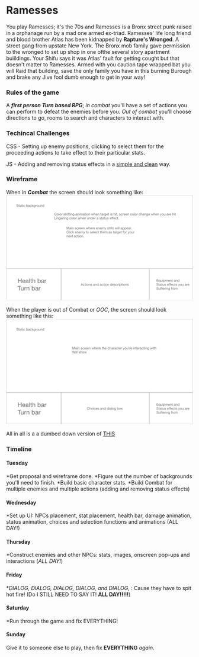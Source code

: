 # Ramesses 
You play Ramesses; it's the 70s  and Ramesses is a Bronx street punk raised in a orphanage run by a mad one armed ex-triad. Ramesses' life long friend and blood brother Atlas has been kidnapped by **Rapture's Wronged**. A street gang from upstate New York. The Bronx mob family gave permission to the wronged to set up shop in one ofthe several story apartment buiildings. Your Shifu says it was Atlas' fault for getting cought but that doesn't matter to Ramesses. Armed with you caution tape wrapped bat you will Raid that building, save the only family you have in this burning Burough and brake any Jive fool dumb enough to get in your way! 

### Rules of the game 
A **_first person Turn based RPG_**; _in combat_ you'll have a set of actions you can perform to defeat the enemies before you. _Out of combat_ you'll choose directions to go, rooms to search and characters to interact with.

### Techincal Challenges
CSS - Setting up enemy positions, clicking to select them for the proceeding actions to take effect to their particular stats.

JS - Adding and removing status effects in a [simple and clean](https://www.youtube.com/watch?v=UigzN-4JR14) way.

### Wireframe
When in **_Combat_** the screen should look something like: 
![Combat](wireframe/C.png) 

When the player is out of  Combat or _OOC_, the screen should look something like this: 
![OOC](wireframe/OOC.png)

All in all is a a dumbed down version of [THIS](https://www.pocketgamer.com/articles/057732/demon-gaze-is-ready-to-bring-first-person-dungeon-crawling-to-the-vita/)

### Timeline

#### Tuesday 
*Get proposal and wireframe done.
*Figure out the number of backgrounds you'll need to finish. 
*Build basic character stats.
*Build Combat for multiple enemies and multiple actions (adding and removing status effects)

#### Wednesday 

*Set up UI: NPCs placement, stat placement, health bar, damage animation, status animation, choices and selection functions and animations (ALL DAY!)

#### Thursday 
*Construct enemies and other NPCs: stats, images, onscreen pop-ups and interactions (_ALL DAY!_)

#### Friday 
*_DIALOG, DIALOG, DIALOG, DIALOG, and DIALOG,_ : Cause they have to spit hot fire! (Do I STILL NEED TO SAY IT! **ALL DAY!!!!!**)

#### Saturday 
*Run through the game and fix EVERYTHING!

#### Sunday 
Give it to someone else to play, then fix **EVERYTHING** _again_.